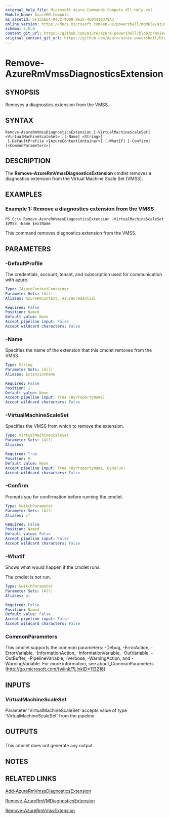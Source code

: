 ```yaml
---
external_help_file: Microsoft.Azure.Commands.Compute.dll-Help.xml
Module_Name: AzureRM.Compute
ms.assetid: 5F135E64-9432-4D08-961F-4604410378A3
online_version: https://docs.microsoft.com/en-us/powershell/module/azurerm.compute/remove-azurermvmssdiagnosticsextension
schema: 2.0.0
content_git_url: https://github.com/Azure/azure-powershell/blob/preview/src/ResourceManager/Compute/Commands.Compute/help/Remove-AzureRmVmssDiagnosticsExtension.md
original_content_git_url: https://github.com/Azure/azure-powershell/blob/preview/src/ResourceManager/Compute/Commands.Compute/help/Remove-AzureRmVmssDiagnosticsExtension.md
---
```


# Remove-AzureRmVmssDiagnosticsExtension

## SYNOPSIS
Removes a diagnostics extension from the VMSS.

## SYNTAX

```
Remove-AzureRmVmssDiagnosticsExtension [-VirtualMachineScaleSet] <VirtualMachineScaleSet> [[-Name] <String>]
 [-DefaultProfile <IAzureContextContainer>] [-WhatIf] [-Confirm] [<CommonParameters>]
```

## DESCRIPTION
The **Remove-AzureRmVmssDiagnosticsExtension** cmdlet removes a diagnostics extension from the Virtual Machine Scale Set (VMSS).

## EXAMPLES

### Example 1: Remove a diagnostics extension from the VMSS
```
PS C:\> Remove-AzureRmVmssDiagnosticsExtension -VirtualMachineScaleSet $VMSS -Name $extName
```

This command removes diagnostics extension from the VMSS.

## PARAMETERS

### -DefaultProfile
The credentials, account, tenant, and subscription used for communication with azure.

```yaml
Type: IAzureContextContainer
Parameter Sets: (All)
Aliases: AzureRmContext, AzureCredential

Required: False
Position: Named
Default value: None
Accept pipeline input: False
Accept wildcard characters: False
```

### -Name
Specifies the name of the extension that this cmdlet removes from the VMSS.

```yaml
Type: String
Parameter Sets: (All)
Aliases: ExtensionName

Required: False
Position: 1
Default value: None
Accept pipeline input: True (ByPropertyName)
Accept wildcard characters: False
```

### -VirtualMachineScaleSet
Specifies the VMSS from which to remove the extension.

```yaml
Type: VirtualMachineScaleSet
Parameter Sets: (All)
Aliases:

Required: True
Position: 0
Default value: None
Accept pipeline input: True (ByPropertyName, ByValue)
Accept wildcard characters: False
```

### -Confirm
Prompts you for confirmation before running the cmdlet.

```yaml
Type: SwitchParameter
Parameter Sets: (All)
Aliases: cf

Required: False
Position: Named
Default value: False
Accept pipeline input: False
Accept wildcard characters: False
```

### -WhatIf
Shows what would happen if the cmdlet runs.

The cmdlet is not run.

```yaml
Type: SwitchParameter
Parameter Sets: (All)
Aliases: wi

Required: False
Position: Named
Default value: False
Accept pipeline input: False
Accept wildcard characters: False
```

### CommonParameters
This cmdlet supports the common parameters: -Debug, -ErrorAction, -ErrorVariable, -InformationAction, -InformationVariable, -OutVariable, -OutBuffer, -PipelineVariable, -Verbose, -WarningAction, and -WarningVariable. For more information, see about_CommonParameters (http://go.microsoft.com/fwlink/?LinkID=113216).

## INPUTS

### VirtualMachineScaleSet
Parameter 'VirtualMachineScaleSet' accepts value of type 'VirtualMachineScaleSet' from the pipeline

## OUTPUTS

###  
This cmdlet does not generate any output.

## NOTES

## RELATED LINKS

[Add-AzureRmVmssDiagnosticsExtension](./Add-AzureRmVmssDiagnosticsExtension.md)

[Remove-AzureRmVMDiagnosticsExtension](./Remove-AzureRmVMDiagnosticsExtension.md)

[Remove-AzureRmVmssExtension](./Remove-AzureRmVmssExtension.md)


